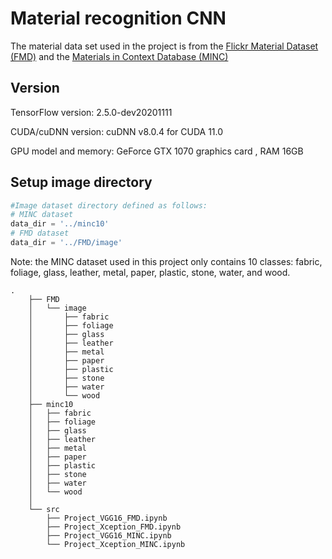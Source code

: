 # Material recognition CNN

The material data set used in the project is from the [Flickr Material Dataset (FMD)](https://people.csail.mit.edu/lavanya/fmd.html) and the [Materials in Context Database (MINC)](http://opensurfaces.cs.cornell.edu/publications/minc/)

## Version

TensorFlow version: 2.5.0-dev20201111

CUDA/cuDNN version:
cuDNN v8.0.4 for CUDA 11.0

GPU model and memory:
GeForce GTX 1070 graphics card
, RAM 16GB



## Setup image directory

```python
#Image dataset directory defined as follows:
# MINC dataset
data_dir = '../minc10'
# FMD dataset
data_dir = '../FMD/image'
```
Note: the MINC dataset used in this project only contains 10 classes: fabric, foliage, glass, leather, metal, paper, plastic, stone, water, and wood.
```
.
    ├── FMD
    │   └── image              
    │       ├── fabric
    │       ├── foliage
    │       ├── glass
    │       ├── leather
    │       ├── metal
    │       ├── paper
    │       ├── plastic
    │       ├── stone
    │       ├── water
    │       └── wood  
    ├── minc10
    │   ├── fabric
    │   ├── foliage
    │   ├── glass
    │   ├── leather
    │   ├── metal
    │   ├── paper
    │   ├── plastic
    │   ├── stone
    │   ├── water
    │   └── wood          
    │   
    └── src                    
        ├── Project_VGG16_FMD.ipynb              
        ├── Project_Xception_FMD.ipynb               
        ├── Project_VGG16_MINC.ipynb             
        └── Project_Xception_MINC.ipynb                             
```